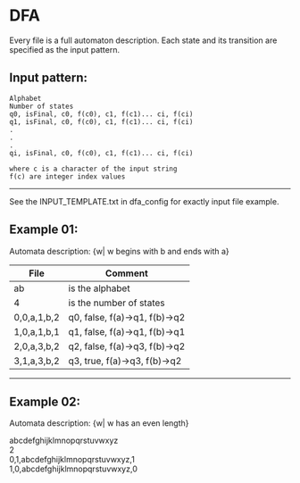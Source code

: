 # DFA
Every file is a full automaton description. 
Each state and its transition are specified as the input pattern.

Input pattern:
-------------------------------------------------------------
	Alphabet
	Number of states
	q0, isFinal, c0, f(c0), c1, f(c1)... ci, f(ci)
	q1, isFinal, c0, f(c0), c1, f(c1)... ci, f(ci)
	.
	.
	.
	qi, isFinal, c0, f(c0), c1, f(c1)... ci, f(ci)

	where c is a character of the input string
	f(c) are integer index values
-------------------------------------------------------------
See the INPUT_TEMPLATE.txt in dfa_config for exactly input file example.

Example 01:
-------------------------------------------------------------
Automata description: 
	{w| w begins with b and ends with a}

File | Comment
---- | -----
ab | is the alphabet
4   | is the number of states
0,0,a,1,b,2	|  q0, false, f(a)->q1, f(b)->q2 
1,0,a,1,b,1	|	 q1, false, f(a)->q1, f(b)->q1 
2,0,a,3,b,2	|	 q2, false, f(a)->q3, f(b)->q2 
3,1,a,3,b,2	|	 q3, true, f(a)->q3, f(b)->q2 
-------------------------------------------------------------

Example 02:
-------------------------------------------------------------
Automata description:
	{w| w has an even length} </br>

abcdefghijklmnopqrstuvwxyz</br>
2</br>
0,1,abcdefghijklmnopqrstuvwxyz,1</br>
1,0,abcdefghijklmnopqrstuvwxyz,0</br>
